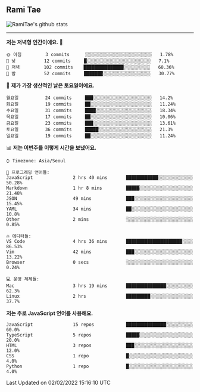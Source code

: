 ## Rami Tae

![RamiTae's github stats](https://github-readme-stats.vercel.app/api?username=RamiTae&show_icons=true&theme=tokyonight)

---
<!--START_SECTION:waka-->
**저는 저녁형 인간이에요. 🦉** 

```text
🌞 아침         3 commits      ░░░░░░░░░░░░░░░░░░░░░░░░░   1.78% 
🌆 낮　         12 commits     █░░░░░░░░░░░░░░░░░░░░░░░░   7.1% 
🌃 저녁         102 commits    ███████████████░░░░░░░░░░   60.36% 
🌙 밤　         52 commits     ███████░░░░░░░░░░░░░░░░░░   30.77%

```
📅 **제가 가장 생산적인 날은 토요일이에요.** 

```text
월요일          24 commits     ███░░░░░░░░░░░░░░░░░░░░░░   14.2% 
화요일          19 commits     ██░░░░░░░░░░░░░░░░░░░░░░░   11.24% 
수요일          31 commits     ████░░░░░░░░░░░░░░░░░░░░░   18.34% 
목요일          17 commits     ██░░░░░░░░░░░░░░░░░░░░░░░   10.06% 
금요일          23 commits     ███░░░░░░░░░░░░░░░░░░░░░░   13.61% 
토요일          36 commits     █████░░░░░░░░░░░░░░░░░░░░   21.3% 
일요일          19 commits     ██░░░░░░░░░░░░░░░░░░░░░░░   11.24%

```


📊 **저는 이번주를 이렇게 시간을 보냈어요.** 

```text
⌚︎ Timezone: Asia/Seoul

💬 프로그래밍 언어들: 
JavaScript               2 hrs 40 mins       ████████████░░░░░░░░░░░░░   50.28% 
Markdown                 1 hr 8 mins         █████░░░░░░░░░░░░░░░░░░░░   21.48% 
JSON                     49 mins             ███░░░░░░░░░░░░░░░░░░░░░░   15.45% 
YAML                     34 mins             ██░░░░░░░░░░░░░░░░░░░░░░░   10.8% 
Other                    2 mins              ░░░░░░░░░░░░░░░░░░░░░░░░░   0.85%

🔥 에디터들: 
VS Code                  4 hrs 36 mins       █████████████████████░░░░   86.53% 
Vim                      42 mins             ███░░░░░░░░░░░░░░░░░░░░░░   13.22% 
Browser                  0 secs              ░░░░░░░░░░░░░░░░░░░░░░░░░   0.24%

💻 운영 체제들: 
Mac                      3 hrs 19 mins       ███████████████░░░░░░░░░░   62.3% 
Linux                    2 hrs               █████████░░░░░░░░░░░░░░░░   37.7%

```

**저는 주로 JavaScript 언어를 사용해요.** 

```text
JavaScript               15 repos            ███████████████░░░░░░░░░░   60.0% 
TypeScript               5 repos             █████░░░░░░░░░░░░░░░░░░░░   20.0% 
HTML                     3 repos             ███░░░░░░░░░░░░░░░░░░░░░░   12.0% 
CSS                      1 repo              █░░░░░░░░░░░░░░░░░░░░░░░░   4.0% 
Python                   1 repo              █░░░░░░░░░░░░░░░░░░░░░░░░   4.0%

```



 Last Updated on 02/02/2022 15:16:10 UTC
<!--END_SECTION:waka-->
